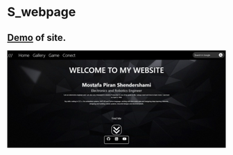 # S_webpage
## [Demo](https://mostafapiran.github.io/S_webpage/) of site.


<p align="center">
 <img src="./1.png">
</p>
